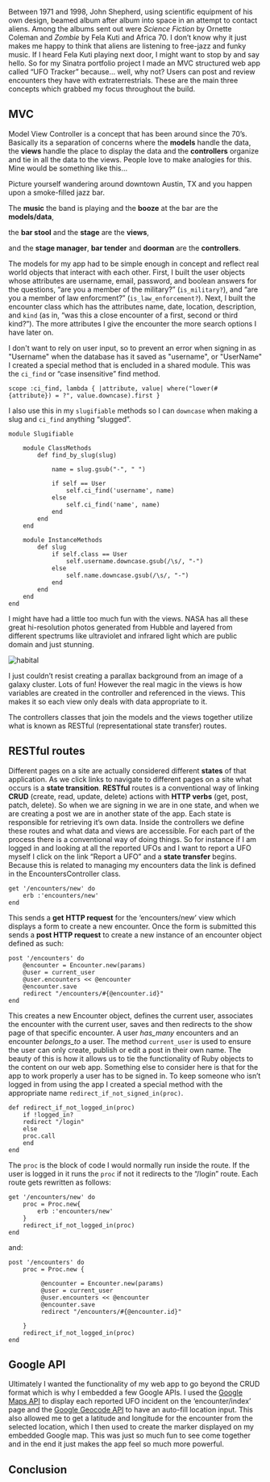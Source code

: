 

Between 1971 and 1998, John Shepherd, using scientific equipment of his own design, beamed album after album into space in an attempt to contact aliens. Among the albums sent out were _Science Fiction_ by Ornette Coleman and _Zombie_ by Fela Kuti and Africa 70. I don’t know why it just makes me happy to think that aliens are listening to free-jazz and funky music. If I heard Fela Kuti playing next door, I might want to stop by and say hello. So for my Sinatra portfolio project I made an MVC structured web app called “UFO Tracker” because… well, why not? Users can post and review encounters they have with extraterrestrials. These are the main three concepts which grabbed my focus throughout the build.


## MVC

Model View Controller is a concept that has been around since the 70’s. Basically its a separation of concerns where the **models** handle the data, the **views** handle the place to display the data and the **controllers** organize and tie in all the data to the views. People love to make analogies for this. Mine would be something like this…

Picture yourself wandering around downtown Austin, TX and you happen upon a smoke-filled jazz bar.

The **music** the band is playing and the **booze** at the bar are the **models/data**, 

the **bar stool** and the **stage** are the **views**,

and the **stage manager**, **bar tender** and **doorman** are the **controllers**.

The models for my app had to be simple enough in concept and reflect real world objects that interact with each other. First, I built the user objects whose attributes are username,  email, password, and boolean answers for the questions, “are you a member of the military?” (```is_military?```), and “are you a member of law enforcment?” (```is_law_enforcement?```). Next, I built the encounter class which has the attributes name, date, location, description, and `kind` (as in, “was this a close encounter of a first, second or third kind?”).
The more attributes I give the encounter the more search options I have later on.

I don't want to rely on user input, so to prevent an error when signing in as "Username" when the database has it saved as "username", or "UserName" I created a special method that is encluded in a shared module. This was the ```ci_find``` or “case insensitive” find method.


```scope :ci_find, lambda { |attribute, value| where("lower(#{attribute}) = ?", value.downcase).first }```

I also use this in my ```slugifiable``` methods so I can ```downcase``` when making a slug and ```ci_find``` anything “slugged”.

    module Slugifiable

        module ClassMethods
            def find_by_slug(slug)

                name = slug.gsub("-", " ")

                if self == User
                    self.ci_find('username', name)
                else
                    self.ci_find('name', name)
                end
            end
        end

        module InstanceMethods
            def slug
                if self.class == User
                    self.username.downcase.gsub(/\s/, "-")
                else
                    self.name.downcase.gsub(/\s/, "-")
                end
            end
        end
    end
  

I might have had a little too much fun with the views. NASA has all these great hi-resolution photos generated from Hubble and layered from different spectrums like ultraviolet and infrared light which are public domain and just stunning.

![habital](./pd36-1-gsfc_20171208_archive_e000842.jpg)

I just couldn’t resist creating a parallax background from an image of a galaxy cluster. Lots of fun! However the real magic in the views is how variables are created in the controller and referenced in the views. This makes it so each view only deals with data appropriate to it.

The controllers classes that join the models and the views together utilize what is known as RESTful (representational state transfer) routes.



## RESTful routes

Different pages on a site are actually considered different **states** of that application. As we click links to navigate to different pages on a site what occurs is a **state transition**. **RESTful** routes is a conventional way of linking **CRUD** (create, read, update, delete) actions with **HTTP verbs** (get, post, patch, delete). 
So when we are signing in we are in one state, and when we are creating a post we are in another state of the app. Each state is responsible for retrieving it’s own data. Inside the controllers we define these routes and what data and views are accessible. For each part of the process there is a conventional way of doing things. So for instance if I am logged in and looking at all the reported UFOs and I want to report a UFO myself I click on the link “Report a UFO” and a **state transfer** begins. Because this is related to managing my encounters data the link is defined in the EncountersController class.

    get '/encounters/new' do
    	erb :'encounters/new'
    end


 This sends a **get** **HTTP request** for the ‘encounters/new’ view which displays a form to create a new encounter. Once the form is submitted this sends a **post HTTP request** to create a new instance of an encounter object defined as such:


    post '/encounters' do
    	@encounter = Encounter.new(params)
    	@user = current_user
    	@user.encounters << @encounter
    	@encounter.save
    	redirect "/encounters/#{@encounter.id}"
    end


This creates a new Encounter object, defines the current user, associates the encounter with the current user, saves and then redirects to the show page of that specific encounter.
A user *has_many* encounters and an encounter *belongs_to* a user. 
The method ```current_user``` is used to ensure the user can only create, publish or edit a post in their own name. The beauty of this is how it allows us to tie the functionality of Ruby objects to the content on our web app. Something else to consider here is that for the app to work properly a user has to be signed in. To keep someone who isn’t logged in from using the app I created a special method with the appropriate name ```redirect_if_not_signed_in(proc)```.

    def redirect_if_not_logged_in(proc)
    	if !logged_in?
        redirect "/login"
        else
        proc.call
        end
    end
    
The ```proc``` is the block of code I would normally run inside the route. If the user is logged in it runs the ```proc``` if not it redirects to the “/login” route. Each route gets rewritten as follows:

    get '/encounters/new' do
        proc = Proc.new{
            erb :'encounters/new'
        }
        redirect_if_not_logged_in(proc)
    end

and:

    post '/encounters' do
        proc = Proc.new {

             @encounter = Encounter.new(params)
             @user = current_user
             @user.encounters << @encounter
             @encounter.save
             redirect "/encounters/#{@encounter.id}"

        }
        redirect_if_not_logged_in(proc)
    end

## Google API

Ultimately I wanted the functionality of my web app to go beyond the CRUD format which is why I embedded a few Google APIs. I used the [Google Maps API](https://developers.google.com/maps/documentation) to display each reported UFO incident on the ‘encounter/index’ page and the [Google Geocode API](https://developers.google.com/maps/documentation/javascript/examples/places-autocomplete-addressform) to have an auto-fill location input. This also allowed me to get a latitude and longitude for the encounter from the selected location, which I then used to create the marker displayed on my embedded Google map. This was just so much fun to see come together and in the end it just makes the app feel so much more powerful.


## Conclusion

